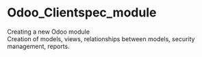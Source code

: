 # Odoo_Clientspec_module
Creating a new Odoo module                                                                                                                                 
Creation of models, views, relationships between models, security management, reports.

